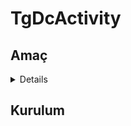 # TgDcActivity

## Amaç
<details>
  - Discord 'da bulunan etkinlik gösterme işlevine telegramda aracı bir bot yazılımı!<br>
  - Örnek için [tıkla](https://t.me/suaneyapiyorum) !
</details>


## Kurulum
